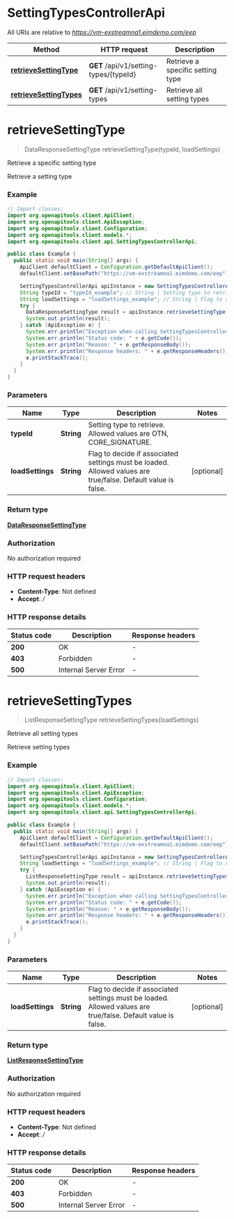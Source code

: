 # SettingTypesControllerApi

All URIs are relative to *https://vm-exstreamna1.eimdemo.com/eep*

| Method | HTTP request | Description |
|------------- | ------------- | -------------|
| [**retrieveSettingType**](SettingTypesControllerApi.md#retrieveSettingType) | **GET** /api/v1/setting-types/{typeId} | Retrieve a specific setting type |
| [**retrieveSettingTypes**](SettingTypesControllerApi.md#retrieveSettingTypes) | **GET** /api/v1/setting-types | Retrieve all setting types |


<a id="retrieveSettingType"></a>
# **retrieveSettingType**
> DataResponseSettingType retrieveSettingType(typeId, loadSettings)

Retrieve a specific setting type

Retrieve a setting type

### Example
```java
// Import classes:
import org.openapitools.client.ApiClient;
import org.openapitools.client.ApiException;
import org.openapitools.client.Configuration;
import org.openapitools.client.models.*;
import org.openapitools.client.api.SettingTypesControllerApi;

public class Example {
  public static void main(String[] args) {
    ApiClient defaultClient = Configuration.getDefaultApiClient();
    defaultClient.setBasePath("https://vm-exstreamna1.eimdemo.com/eep");

    SettingTypesControllerApi apiInstance = new SettingTypesControllerApi(defaultClient);
    String typeId = "typeId_example"; // String | Setting type to retrieve. Allowed values are OTN, CORE_SIGNATURE.
    String loadSettings = "loadSettings_example"; // String | Flag to decide if associated settings must be loaded. Allowed values are true/false. Default value is false.
    try {
      DataResponseSettingType result = apiInstance.retrieveSettingType(typeId, loadSettings);
      System.out.println(result);
    } catch (ApiException e) {
      System.err.println("Exception when calling SettingTypesControllerApi#retrieveSettingType");
      System.err.println("Status code: " + e.getCode());
      System.err.println("Reason: " + e.getResponseBody());
      System.err.println("Response headers: " + e.getResponseHeaders());
      e.printStackTrace();
    }
  }
}
```

### Parameters

| Name | Type | Description  | Notes |
|------------- | ------------- | ------------- | -------------|
| **typeId** | **String**| Setting type to retrieve. Allowed values are OTN, CORE_SIGNATURE. | |
| **loadSettings** | **String**| Flag to decide if associated settings must be loaded. Allowed values are true/false. Default value is false. | [optional] |

### Return type

[**DataResponseSettingType**](DataResponseSettingType.md)

### Authorization

No authorization required

### HTTP request headers

 - **Content-Type**: Not defined
 - **Accept**: */*

### HTTP response details
| Status code | Description | Response headers |
|-------------|-------------|------------------|
| **200** | OK |  -  |
| **403** | Forbidden |  -  |
| **500** | Internal Server Error |  -  |

<a id="retrieveSettingTypes"></a>
# **retrieveSettingTypes**
> ListResponseSettingType retrieveSettingTypes(loadSettings)

Retrieve all setting types

Retrieve setting types

### Example
```java
// Import classes:
import org.openapitools.client.ApiClient;
import org.openapitools.client.ApiException;
import org.openapitools.client.Configuration;
import org.openapitools.client.models.*;
import org.openapitools.client.api.SettingTypesControllerApi;

public class Example {
  public static void main(String[] args) {
    ApiClient defaultClient = Configuration.getDefaultApiClient();
    defaultClient.setBasePath("https://vm-exstreamna1.eimdemo.com/eep");

    SettingTypesControllerApi apiInstance = new SettingTypesControllerApi(defaultClient);
    String loadSettings = "loadSettings_example"; // String | Flag to decide if associated settings must be loaded. Allowed values are true/false. Default value is false.
    try {
      ListResponseSettingType result = apiInstance.retrieveSettingTypes(loadSettings);
      System.out.println(result);
    } catch (ApiException e) {
      System.err.println("Exception when calling SettingTypesControllerApi#retrieveSettingTypes");
      System.err.println("Status code: " + e.getCode());
      System.err.println("Reason: " + e.getResponseBody());
      System.err.println("Response headers: " + e.getResponseHeaders());
      e.printStackTrace();
    }
  }
}
```

### Parameters

| Name | Type | Description  | Notes |
|------------- | ------------- | ------------- | -------------|
| **loadSettings** | **String**| Flag to decide if associated settings must be loaded. Allowed values are true/false. Default value is false. | [optional] |

### Return type

[**ListResponseSettingType**](ListResponseSettingType.md)

### Authorization

No authorization required

### HTTP request headers

 - **Content-Type**: Not defined
 - **Accept**: */*

### HTTP response details
| Status code | Description | Response headers |
|-------------|-------------|------------------|
| **200** | OK |  -  |
| **403** | Forbidden |  -  |
| **500** | Internal Server Error |  -  |

